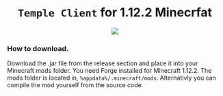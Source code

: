 <h1 align="center"><code>Temple Client</code> for 1.12.2 Minecrfat</h1>

<p align="center">
  <img src="https://github.com/PhilipPanda/Temple-Client/blob/main/github/images/logo.png">
</p>

### How to download.
Download the .jar file from the release section and place it into your Minecraft mods folder.
You need Forge installed for Minecraft 1.12.2. The mods folder is located in,
```%appdata%/.minecraft/mods```.
Alternativly you can compile the mod yourself from the source code.


